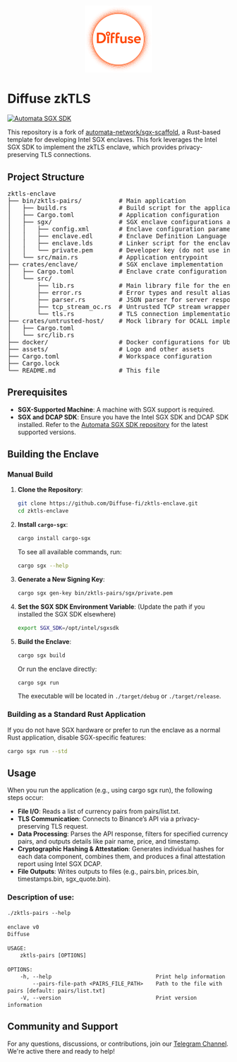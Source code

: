 <div align="center">
    <img src="./assets/Diffuse%20Logo%20L%20Orange.svg" width="30%">
</div>


# Diffuse zkTLS
[![Automata SGX SDK](https://img.shields.io/badge/Power%20By-Automata%20SGX%20SDK-orange.svg)](https://github.com/automata-network/automata-sgx-sdk)

This repository is a fork of [automata-network/sgx-scaffold](https://github.com/automata-network/sgx-scaffold), a Rust-based template for developing Intel SGX enclaves. This fork leverages the Intel SGX SDK to implement the zkTLS enclave, which provides privacy-preserving TLS connections.

## Project Structure
<pre>
zktls-enclave
├── bin/zktls-pairs/          # Main application
│   ├── build.rs              # Build script for the application
│   ├── Cargo.toml            # Application configuration
│   ├── sgx/                  # SGX enclave configurations and definitions
│   │   ├── config.xml        # Enclave configuration parameters
│   │   ├── enclave.edl       # Enclave Definition Language file
│   │   ├── enclave.lds       # Linker script for the enclave
│   │   └── private.pem       # Developer key (do not use in production)
│   └── src/main.rs           # Application entrypoint
├── crates/enclave/           # SGX enclave implementation
│   ├── Cargo.toml            # Enclave crate configuration
│   └── src/
│       ├── lib.rs            # Main library file for the enclave
│       ├── error.rs          # Error types and result alias
│       ├── parser.rs         # JSON parser for server responses
│       ├── tcp_stream_oc.rs  # Untrusted TCP stream wrapper
│       └── tls.rs            # TLS connection implementation
├── crates/untrusted-host/    # Mock library for OCALL implementations
│   ├── Cargo.toml
│   └── src/lib.rs
├── docker/                   # Docker configurations for Ubuntu 22.04 and 20.04
├── assets/                   # Logo and other assets
├── Cargo.toml                # Workspace configuration
├── Cargo.lock
└── README.md                 # This file
</pre>

## Prerequisites

- **SGX-Supported Machine**: A machine with SGX support is required.
- **SGX and DCAP SDK**: Ensure you have the Intel SGX SDK and DCAP SDK installed. Refer to the [Automata SGX SDK repository](https://github.com/automata-network/automata-sgx-sdk) for the latest supported versions.

## Building the Enclave

### Manual Build

1. **Clone the Repository**:
    ```bash
    git clone https://github.com/Diffuse-fi/zktls-enclave.git
    cd zktls-enclave
    ```

2. **Install `cargo-sgx`**:
    ```bash
    cargo install cargo-sgx
    ```
   To see all available commands, run:
    ```bash
    cargo sgx --help
    ```

3. **Generate a New Signing Key**:
    ```bash
    cargo sgx gen-key bin/zktls-pairs/sgx/private.pem
    ```

4. **Set the SGX SDK Environment Variable**:
   (Update the path if you installed the SGX SDK elsewhere)
    ```bash
    export SGX_SDK=/opt/intel/sgxsdk
    ```

5. **Build the Enclave**:
    ```bash
    cargo sgx build
    ```
   Or run the enclave directly:
    ```bash
    cargo sgx run
    ```
   The executable will be located in `./target/debug` or `./target/release`.
### Building as a Standard Rust Application

If you do not have SGX hardware or prefer to run the enclave as a normal Rust application, disable SGX-specific features:
```bash
cargo sgx run --std
```

## Usage

When you run the application (e.g., using cargo sgx run), the following steps occur:
- **File I/O**: Reads a list of currency pairs from pairs/list.txt.
- **TLS Communication**: Connects to Binance’s API via a privacy-preserving TLS request.
- **Data Processing**: Parses the API response, filters for specified currency pairs, and outputs details like pair name, price, and timestamp.
- **Cryptographic Hashing & Attestation**: Generates individual hashes for each data component, combines them, and produces a final attestation report using Intel SGX DCAP.
- **File Outputs**: Writes outputs to files (e.g., pairs.bin, prices.bin, timestamps.bin, sgx_quote.bin).

### Description of use:
```shell
./zktls-pairs --help

enclave v0
Diffuse

USAGE:
    zktls-pairs [OPTIONS]

OPTIONS:
    -h, --help                                 Print help information
        --pairs-file-path <PAIRS_FILE_PATH>    Path to the file with pairs [default: pairs/list.txt]
    -V, --version                              Print version information

```

## Community and Support

For any questions, discussions, or contributions, join our [Telegram Channel](https://t.me/zkdiffuse). We're active there and ready to help!